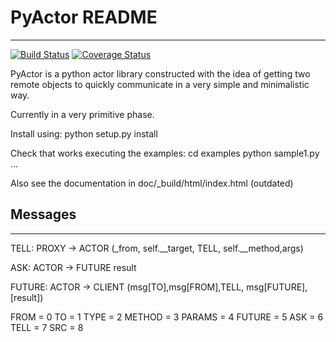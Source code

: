 # PyActor README
-----------------------------

[![Build Status](https://travis-ci.org/pedrotgn/pyactor.svg?branch=master)](https://travis-ci.org/pedrotgn/pyactor)
[![Coverage Status](https://codecov.io/gh/pedrotgn/pyactor/branch/master/graph/badge.svg)](https://codecov.io/gh/pedrotgn/pyactor)


PyActor is a python actor library constructed with the idea of getting two remote objects
to quickly communicate in a very simple and minimalistic way.

Currently in a very primitive phase.

Install using:
python setup.py install

Check that works executing the examples:
cd examples
python sample1.py
...

Also see the documentation in doc/_build/html/index.html (outdated)



## Messages
---------------


TELL: PROXY -> ACTOR
(_from, self.__target, TELL, self.__method,args)


ASK: ACTOR -> FUTURE
result

FUTURE: ACTOR -> CLIENT
(msg[TO],msg[FROM],TELL, msg[FUTURE],[result])


FROM = 0
TO = 1
TYPE = 2
METHOD = 3
PARAMS = 4
FUTURE = 5
ASK = 6
TELL = 7
SRC = 8
